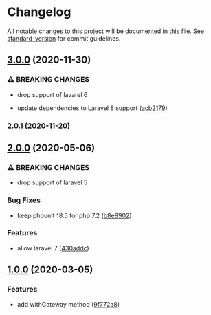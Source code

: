 # Changelog

All notable changes to this project will be documented in this file. See [standard-version](https://github.com/conventional-changelog/standard-version) for commit guidelines.

## [3.0.0](https://github.com/dansmaculotte/laravel-omnipay/compare/v2.0.0...v3.0.0) (2020-11-30)


### ⚠ BREAKING CHANGES

* drop support of lavarel 6

* update dependencies to Laravel 8 support ([acb2179](https://github.com/dansmaculotte/laravel-omnipay/commit/acb21798c28b1b0bc91916549962191a6aa9cdfe))

### [2.0.1](https://github.com/dansmaculotte/laravel-omnipay/compare/v2.0.0...v2.0.1) (2020-11-20)

## [2.0.0](https://github.com/dansmaculotte/laravel-omnipay/compare/v1.0.0...v2.0.0) (2020-05-06)


### ⚠ BREAKING CHANGES

* drop support of laravel 5

### Bug Fixes

* keep phpunit ^8.5 for php 7.2 ([b8e8902](https://github.com/dansmaculotte/laravel-omnipay/commit/b8e8902))


### Features

*  allow laravel 7 ([430addc](https://github.com/dansmaculotte/laravel-omnipay/commit/430addc))

## [1.0.0](https://github.com/dansmaculotte/laravel-omnipay/compare/v0.2.0...v1.0.0) (2020-03-05)


### Features

* add withGateway method ([9f772a8](https://github.com/dansmaculotte/laravel-omnipay/commit/9f772a8))
